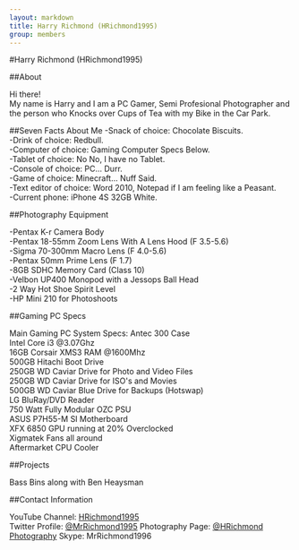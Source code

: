```yaml
---
layout: markdown
title: Harry Richmond (HRichmond1995)
group: members
---
```


#Harry Richmond (HRichmond1995)

##About

Hi there!  
My name is Harry and I am a PC Gamer, Semi Profesional Photographer and the person who Knocks over Cups of Tea with my Bike in the Car Park.

##Seven Facts About Me
-Snack of choice: Chocolate Biscuits.  
-Drink of choice: Redbull.  
-Computer of choice: Gaming Computer Specs Below.  
-Tablet of choice: No No, I have no Tablet.  
-Console of choice: PC... Durr.  
-Game of choice: Minecraft... Nuff Said.  
-Text editor of choice: Word 2010, Notepad if I am feeling like a Peasant.  
-Current phone: iPhone 4S 32GB White.  

##Photography Equipment

-Pentax K-r Camera Body  
-Pentax 18-55mm Zoom Lens With A Lens Hood (F 3.5-5.6)  
-Sigma 70-300mm Macro Lens (F 4.0-5.6)  
-Pentax 50mm Prime Lens (F 1.7)  
-8GB SDHC Memory Card (Class 10)  
-Velbon UP400 Monopod with a Jessops Ball Head  
-2 Way Hot Shoe Spirit Level  
-HP Mini 210 for Photoshoots  

##Gaming PC Specs

Main Gaming PC System Specs:
Antec 300 Case  
Intel Core i3 @3.07Ghz  
16GB Corsair XMS3 RAM @1600Mhz  
500GB Hitachi Boot Drive  
250GB WD Caviar Drive for Photo and Video Files  
250GB WD Caviar Drive for ISO's and Movies  
500GB WD Caviar Blue Drive for Backups (Hotswap)  
LG BluRay/DVD Reader  
750 Watt Fully Modular OZC PSU  
ASUS P7H55-M SI Motherboard  
XFX 6850 GPU running at 20% Overclocked  
Xigmatek Fans all around  
Aftermarket CPU Cooler  

##Projects

Bass Bins along with Ben Heaysman  

##Contact Information

YouTube Channel: [HRichmond1995](http://www.youtube.com/user/HRichmond1995)  
Twitter Profile: [@MrRichmond1995](https://twitter.com/MrRichmond1995)
Photography Page: [@HRichmond Photography](http://www.facebook.com/hrichmond.photography)
Skype: MrRichmond1996
